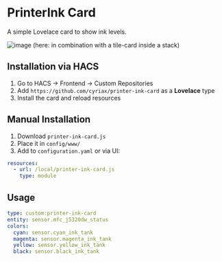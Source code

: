 # PrinterInk Card

A simple Lovelace card to show ink levels.

![image](https://github.com/user-attachments/assets/0ebe2710-09f1-4dcd-abde-d609780ec218)
(here: in combination with a tile-card inside a stack)

## Installation via HACS

1. Go to HACS → Frontend → Custom Repositories
2. Add `https://github.com/cyriax/printer-ink-card` as a **Lovelace** type
3. Install the card and reload resources

## Manual Installation

1. Download `printer-ink-card.js`
2. Place it in `config/www/`
3. Add to `configuration.yaml` or via UI:

```yaml
resources:
  - url: /local/printer-ink-card.js
    type: module
```

## Usage

```yaml
type: custom:printer-ink-card
entity: sensor.mfc_j5320dw_status
colors:
  cyan: sensor.cyan_ink_tank
  magenta: sensor.magenta_ink_tank
  yellow: sensor.yellow_ink_tank
  black: sensor.black_ink_tank
```
